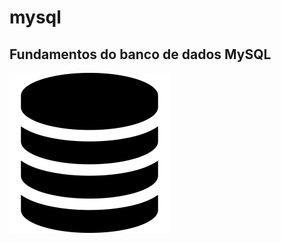 # mysql
<h2>Fundamentos do banco de dados MySQL</h2>
<img src = "https://github.com/Guiiilherme/mysql/blob/master/imagens/iconfinder_database_1608662.png">

